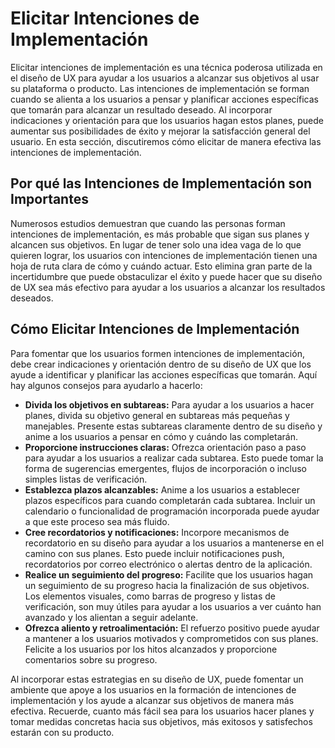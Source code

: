 # Elicitar Intenciones de Implementación

Elicitar intenciones de implementación es una técnica poderosa utilizada en el diseño de UX para ayudar a los usuarios a alcanzar sus objetivos al usar su plataforma o producto. Las intenciones de implementación se forman cuando se alienta a los usuarios a pensar y planificar acciones específicas que tomarán para alcanzar un resultado deseado. Al incorporar indicaciones y orientación para que los usuarios hagan estos planes, puede aumentar sus posibilidades de éxito y mejorar la satisfacción general del usuario. En esta sección, discutiremos cómo elicitar de manera efectiva las intenciones de implementación.

## Por qué las Intenciones de Implementación son Importantes

Numerosos estudios demuestran que cuando las personas forman intenciones de implementación, es más probable que sigan sus planes y alcancen sus objetivos. En lugar de tener solo una idea vaga de lo que quieren lograr, los usuarios con intenciones de implementación tienen una hoja de ruta clara de cómo y cuándo actuar. Esto elimina gran parte de la incertidumbre que puede obstaculizar el éxito y puede hacer que su diseño de UX sea más efectivo para ayudar a los usuarios a alcanzar los resultados deseados.

## Cómo Elicitar Intenciones de Implementación

Para fomentar que los usuarios formen intenciones de implementación, debe crear indicaciones y orientación dentro de su diseño de UX que los ayude a identificar y planificar las acciones específicas que tomarán. Aquí hay algunos consejos para ayudarlo a hacerlo:

- **Divida los objetivos en subtareas:** Para ayudar a los usuarios a hacer planes, divida su objetivo general en subtareas más pequeñas y manejables. Presente estas subtareas claramente dentro de su diseño y anime a los usuarios a pensar en cómo y cuándo las completarán.
- **Proporcione instrucciones claras:** Ofrezca orientación paso a paso para ayudar a los usuarios a realizar cada subtarea. Esto puede tomar la forma de sugerencias emergentes, flujos de incorporación o incluso simples listas de verificación.
- **Establezca plazos alcanzables:** Anime a los usuarios a establecer plazos específicos para cuando completarán cada subtarea. Incluir un calendario o funcionalidad de programación incorporada puede ayudar a que este proceso sea más fluido.
- **Cree recordatorios y notificaciones:** Incorpore mecanismos de recordatorio en su diseño para ayudar a los usuarios a mantenerse en el camino con sus planes. Esto puede incluir notificaciones push, recordatorios por correo electrónico o alertas dentro de la aplicación.
- **Realice un seguimiento del progreso:** Facilite que los usuarios hagan un seguimiento de su progreso hacia la finalización de sus objetivos. Los elementos visuales, como barras de progreso y listas de verificación, son muy útiles para ayudar a los usuarios a ver cuánto han avanzado y los alientan a seguir adelante.
- **Ofrezca aliento y retroalimentación:** El refuerzo positivo puede ayudar a mantener a los usuarios motivados y comprometidos con sus planes. Felicite a los usuarios por los hitos alcanzados y proporcione comentarios sobre su progreso.

Al incorporar estas estrategias en su diseño de UX, puede fomentar un ambiente que apoye a los usuarios en la formación de intenciones de implementación y los ayude a alcanzar sus objetivos de manera más efectiva. Recuerde, cuanto más fácil sea para los usuarios hacer planes y tomar medidas concretas hacia sus objetivos, más exitosos y satisfechos estarán con su producto.

